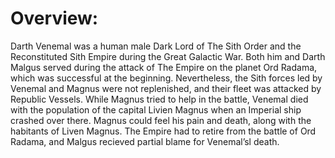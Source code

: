 # Overview:

Darth Venemal was a human male Dark Lord of The Sith Order and the Reconstituted Sith Empire during the Great Galactic War.
Both him and Darth Malgus served during the attack of The Empire on the planet Ord Radama, which was successful at the beginning.
Nevertheless, the Sith forces led by Venemal and Magnus were not replenished, and their fleet was attacked by Republic Vessels.
While Magnus tried to help in the battle, Venemal died with the population of the capital Livien Magnus when an Imperial ship crashed over there.
Magnus could feel his pain and death, along with the habitants of Liven Magnus.
The Empire had to retire from the battle of Ord Radama, and Malgus recieved partial blame for Venemal’sl death.
